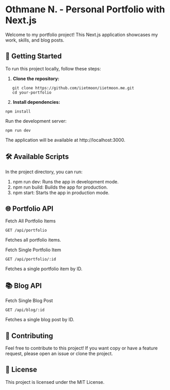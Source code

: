 # Othmane N. - Personal Portfolio with Next.js

Welcome to my portfolio project! This Next.js application showcases my work, skills, and blog posts.

## 🚀 Getting Started

To run this project locally, follow these steps:

1. **Clone the repository:**

```
   git clone https://github.com/iietmoon/iietmoon.me.git
   cd your-portfolio
```

2. **Install dependencies:**

```
npm install
```
Run the development server:

```
npm run dev
```
The application will be available at http://localhost:3000.

## 🛠️ Available Scripts
In the project directory, you can run:

1. npm run dev: Runs the app in development mode.
2. npm run build: Builds the app for production.
3. npm start: Starts the app in production mode.

## 🌐 Portfolio API
Fetch All Portfolio Items
```http
GET /api/portfolio
```
Fetches all portfolio items.

Fetch Single Portfolio Item
```http
GET /api/portfolio/:id
```
Fetches a single portfolio item by ID.

## 📚 Blog API
Fetch Single Blog Post
```http
GET /api/blog/:id
```
Fetches a single blog post by ID.

## 🤝 Contributing
Feel free to contribute to this project! If you want copy or have a feature request, please open an issue or clone the project.

## 📝 License
This project is licensed under the MIT License.